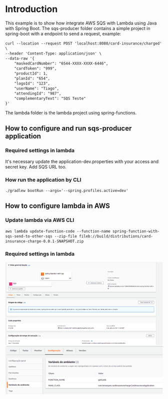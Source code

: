 # Introduction
This example is to show how integrate AWS SQS with Lambda using Java with Spring Boot.
The sqs-producer folder contains a simple project in spring-boot with a endpoint to send a request, example:

```
curl --location --request POST 'localhost:8080/card-insurance/charged' \
--header 'Content-Type: application/json' \
--data-raw '{
    "maskedCardNumber": "6544-XXXX-XXXX-6446",
    "cardToken": "999",
    "productId": 1,
    "planId": "654",
    "logoId": "123",
    "userName": "Tiago",
    "attendingId": "987",
    "complementaryText": "SQS Teste"
}'
```

The lambda folder is the lambda project using spring-functions.


## How to configure and run sqs-producer application

### Required settings in lambda
It's necessary update the application-dev.properties with your access and secret key.
Add SQS URL too.

### How run the application by CLI
```
./gradlew bootRun --args='--spring.profiles.active=dev'
```

## How to configure lambda in AWS

### Update lambda via AWS CLI
```
aws lambda update-function-code --function-name spring-function-with-sqs-send-to-other-sqs --zip-file fileb://build/distributions/card-insurance-charge-0.0.1-SNAPSHOT.zip
```

### Required settings in lambda
![image-1](lambda/image-1.png)
![image-2](lambda/image-2.png)
